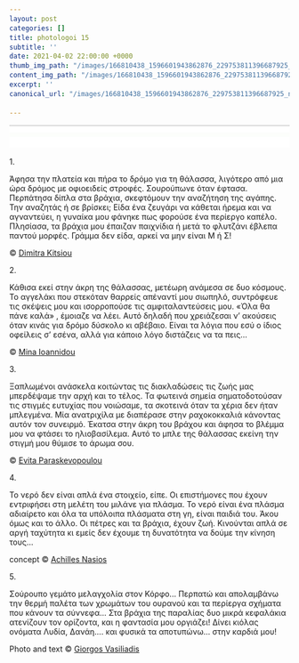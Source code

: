 ```yaml
---
layout: post
categories: []
title: photologoi 15
subtitle: ''
date: 2021-04-02 22:00:00 +0000
thumb_img_path: "/images/166810438_1596601943862876_229753811396687925_n.jpeg"
content_img_path: "/images/166810438_1596601943862876_229753811396687925_n.jpeg"
excerpt: ''
canonical_url: "/images/166810438_1596601943862876_229753811396687925_n.jpeg"

---
```

![](/images/bwok-2.jpg)

1\.

Άφησα την πλατεία και πήρα το δρόμο για τη θάλασσα, λιγότερο από μια ώρα δρόμος με οφιοειδείς στροφές.  Σουρούπωνε όταν έφτασα.  Περπάτησα δίπλα στα βράχια, σκεφτόμουν την αναζήτηση της αγάπης.   Την αναζητάς ή σε βρίσκει;  Είδα ένα ζευγάρι να κάθεται ήρεμα και να αγναντεύει, η γυναίκα μου φάνηκε πως φορούσε ένα περίεργο καπέλο.  Πλησίασα, τα βράχια μου έπαιζαν παιχνίδια ή μετά το φλυτζάνι έβλεπα παντού μορφές. Γράμμα δεν είδα, αρκεί να μην είναι Μ ή Σ!

© <a href="https://www.facebook.com/dimitra.kitsiou" target="blank"> Dimitra Kitsiou</a>

2\.

Κάθισα εκεί στην άκρη της θάλασσας, μετέωρη ανάμεσα σε δυο κόσμους.
Το αγγελάκι που στεκόταν θαρρείς απέναντί μου σιωπηλό, συντρόφευε τις σκέψεις μου και ισορροπούσε τις αμφιταλαντεύσεις  μου.  «Όλα θα πάνε καλά» , έμοιαζε να λέει. Αυτό δηλαδή που χρειάζεσαι ν’ ακούσεις όταν κινάς για δρόμο δύσκολο κι αβέβαιο. Είναι τα λόγια που εσύ ο ίδιος οφείλεις σ’ εσένα, αλλά για κάποιο λόγο διστάζεις να τα πεις…

© <a href="https://www.facebook.com/mina.ioannidou.58" target="blank"> Mina Ioannidou </a>

3\.

Ξαπλωμένοι ανάσκελα κοιτώντας τις διακλαδώσεις τις ζωής μας μπερδέψαμε την αρχή και το τέλος. Τα φωτεινά σημεία σηματοδοτούσαν τις στιγμές ευτυχίας που νοιώσαμε, τα σκοτεινά όταν τα χέρια δεν ήταν μπλεγμένα. Μία ανατριχίλα με διαπέρασε στην ραχοκοκκαλιά κάνοντας αυτόν τον συνειρμό. Έκατσα στην άκρη του βράχου και άφησα το βλέμμα μου να φτάσει το ηλιοβασίλεμα. Αυτό το μπλε της θάλασσας  εκείνη την στιγμή μου θύμισε το άρωμα σου.

© <a href="https://www.facebook.com/evitap" target="blank"> Evita Paraskevopoulou</a>

4\.

Το νερό δεν είναι απλά ένα στοιχείο, είπε. Οι επιστήμονες που έχουν εντριφήσει στη μελέτη του μιλάνε για πλάσμα. Το νερό είναι ένα πλάσμα αδιαίρετο και όλα τα υπόλοιπα πλάσματα στη γη, είναι παιδιά του. Άκου όμως και το άλλο. Οι πέτρες και τα βράχια, έχουν ζωή. Κινούνται απλά σε αργή ταχύτητα κι εμείς δεν έχουμε τη δυνατότητα να δούμε την κίνηση τους…

concept © <a href="https://anikon.org/" target="blank">Achilles Nasios</a>

5\.

Σούρουπο γεμάτο μελαγχολία στον Κόρφο...
Περπατώ και απολαμβάνω την θερμή παλέτα των χρωμάτων του ουρανού και τα περίεργα σχήματα που κάνουν τα σύννεφα...
Στα βράχια της παραλίας δυο μικρά κεφαλάκια ατενίζουν τον ορίζοντα, και η φαντασία μου οργιάζει!
Δίνει κιόλας ονόματα Λυδία, Δανάη…. και φυσικά τα αποτυπώνω… στην καρδιά μου!

Photo and text © <a href="https://www.facebook.com/gvasiliadis" target="blank"> Giorgos Vasiliadis</a>